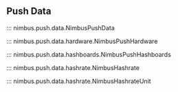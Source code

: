 ## Push Data

::: nimbus.push.data.NimbusPushData

::: nimbus.push.data.hardware.NimbusPushHardware

::: nimbus.push.data.hashboards.NimbusPushHashboards

::: nimbus.push.data.hashrate.NimbusHashrate

::: nimbus.push.data.hashrate.NimbusHashrateUnit

